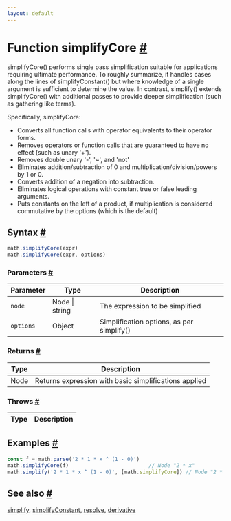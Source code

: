 ```yaml
---
layout: default
---
```


<!-- Note: This file is automatically generated from source code comments. Changes made in this file will be overridden. -->

<h1 id="function-simplifycore">Function simplifyCore <a href="#function-simplifycore" title="Permalink">#</a></h1>

simplifyCore() performs single pass simplification suitable for
applications requiring ultimate performance. To roughly summarize,
it handles cases along the lines of simplifyConstant() but where
knowledge of a single argument is sufficient to determine the value.
In contrast, simplify() extends simplifyCore() with additional passes
to provide deeper simplification (such as gathering like terms).

Specifically, simplifyCore:

* Converts all function calls with operator equivalents to their
  operator forms.
* Removes operators or function calls that are guaranteed to have no
  effect (such as unary '+').
* Removes double unary '-', '~', and 'not'
* Eliminates addition/subtraction of 0 and multiplication/division/powers
  by 1 or 0.
* Converts addition of a negation into subtraction.
* Eliminates logical operations with constant true or false leading
  arguments.
* Puts constants on the left of a product, if multiplication is
  considered commutative by the options (which is the default)


<h2 id="syntax">Syntax <a href="#syntax" title="Permalink">#</a></h2>

```js
math.simplifyCore(expr)
math.simplifyCore(expr, options)
```

<h3 id="parameters">Parameters <a href="#parameters" title="Permalink">#</a></h3>

Parameter | Type | Description
--------- | ---- | -----------
`node` | Node &#124; string |  The expression to be simplified
`options` | Object |  Simplification options, as per simplify()

<h3 id="returns">Returns <a href="#returns" title="Permalink">#</a></h3>

Type | Description
---- | -----------
Node | Returns expression with basic simplifications applied


<h3 id="throws">Throws <a href="#throws" title="Permalink">#</a></h3>

Type | Description
---- | -----------


<h2 id="examples">Examples <a href="#examples" title="Permalink">#</a></h2>

```js
const f = math.parse('2 * 1 * x ^ (1 - 0)')
math.simplifyCore(f)                          // Node "2 * x"
math.simplify('2 * 1 * x ^ (1 - 0)', [math.simplifyCore]) // Node "2 * x"
```


<h2 id="see-also">See also <a href="#see-also" title="Permalink">#</a></h2>

[simplify](simplify.html),
[simplifyConstant](simplifyConstant.html),
[resolve](resolve.html),
[derivative](derivative.html)
